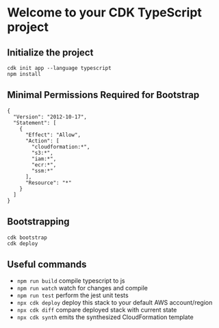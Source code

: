 # Welcome to your CDK TypeScript project

## Initialize the project
```
cdk init app --language typescript
npm install
```

## Minimal Permissions Required for Bootstrap

```
{
  "Version": "2012-10-17",
  "Statement": [
    {
      "Effect": "Allow",
      "Action": [
        "cloudformation:*",
        "s3:*",
        "iam:*",
        "ecr:*",
        "ssm:*"
      ],
      "Resource": "*"
    }
  ]
}
```

## Bootstrapping

```
cdk bootstrap
cdk deploy
```

## Useful commands

* `npm run build`   compile typescript to js
* `npm run watch`   watch for changes and compile
* `npm run test`    perform the jest unit tests
* `npx cdk deploy`  deploy this stack to your default AWS account/region
* `npx cdk diff`    compare deployed stack with current state
* `npx cdk synth`   emits the synthesized CloudFormation template
